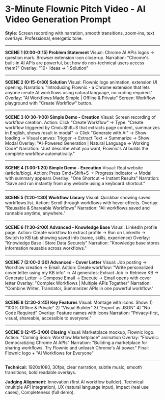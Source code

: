 # 3-Minute Flownic Pitch Video - AI Video Generation Prompt

**Style:** Screen recording with narration, smooth transitions, zoom-ins, text overlays. Professional, energetic tone.

---

**SCENE 1 (0:00-0:15) Problem Statement**
Visual: Chrome AI APIs logos → question mark. Browser extension icon close-up.
Narration: "Chrome's built-in AI APIs are powerful, but how do non-technical users access them?"
Overlay: "10+ Ideas → 1 Solution"

---

**SCENE 2 (0:15-0:30) Solution**
Visual: Flownic logo animation, extension UI opening.
Narration: "Introducing Flownic - a Chrome extension that lets anyone create AI workflows using natural language, no coding required."
Overlay: "AI Workflows Made Simple | Offline & Private"
Screen: Workflow playground with "Create Workflow" button.

---

**SCENE 3 (0:30-1:00) Simple Demo - Creation**
Visual: Screen recording of workflow creation.
Action: Click "Create Workflow" → Type: "Create workflow triggered by Cmd+Shift+S that extracts page content, summarizes in English, shows result in modal" → Click "Generate with AI" → Show loading → Visual canvas: Trigger → Extract Text → Summarize → Show Modal
Overlay: "AI-Powered Generation | Natural Language → Working Code"
Narration: "Just describe what you want, Flownic's AI builds the complete workflow automatically."

---

**SCENE 4 (1:00-1:20) Simple Demo - Execution**
Visual: Real website (article/blog).
Action: Press Cmd+Shift+S → Progress indicator → Modal with summary appears
Overlay: "One Shortcut → Instant Results"
Narration: "Save and run instantly from any website using a keyboard shortcut."

---

**SCENE 5 (1:20-1:30) Workflow Library**
Visual: Quickbar showing saved workflows list.
Action: Scroll through workflows with hover effects.
Overlay: "Reusable & Shareable Workflows"
Narration: "All workflows saved and runnable anytime, anywhere."

---

**SCENE 6 (1:30-2:00) Advanced - Knowledge Base**
Visual: LinkedIn profile page.
Action: Create workflow to extract profile → Run on LinkedIn → Switch to KB tab showing saved info (name, skills, experience)
Overlay: "Knowledge Base | Store Data Securely"
Narration: "Knowledge base stores information reusable across workflows."

---

**SCENE 7 (2:00-2:30) Advanced - Cover Letter**
Visual: Job posting → Workflow creation → Email.
Action: Create workflow: "Write personalized cover letter using my KB info" → AI generates: Extract Job → Retrieve KB → Generate Letter → Compose Email → Execute → Email opens with cover letter
Overlay: "Complex Workflows | Multiple APIs Together"
Narration: "Combine Writer, Translator, Summarizer APIs in one powerful workflow."

---

**SCENE 8 (2:30-2:45) Key Features**
Visual: Montage with icons.
Show: 1) "100% Offline & Private" 2) "Visual Builder" 3) "Export as JSON" 4) "No Code Required"
Overlay: Feature names with icons
Narration: "Privacy-first, visual, shareable, accessible to everyone."

---

**SCENE 9 (2:45-3:00) Closing**
Visual: Marketplace mockup, Flownic logo.
Action: "Coming Soon: Workflow Marketplace" animation
Overlay: "Flownic: Democratizing Chrome AI APIs"
Narration: "Building a marketplace for sharing workflows. Try Flownic and unleash Chrome's AI power."
Final: Flownic logo + "AI Workflows for Everyone"

---

**Technical:** 1920x1080, 30fps, clear narration, subtle music, smooth transitions, bold readable overlays.

**Judging Alignment:** Innovation (first AI workflow builder), Technical (multiple API integration), UX (natural language input), Impact (real use cases), Completeness (full demo).

